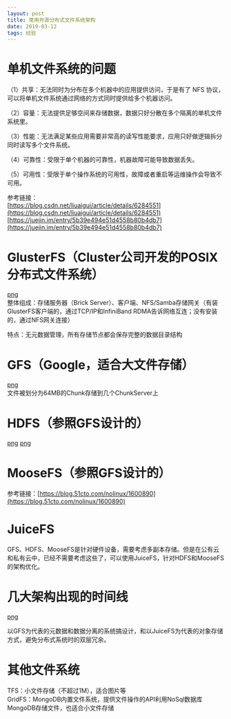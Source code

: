 ```yaml
---
layout: post
title: 常用开源分布式文件系统架构
date: 2019-03-12
tags: 经验  
---
```


# 单机文件系统的问题

（1）共享：无法同时为分布在多个机器中的应用提供访问，于是有了 NFS 协议，可以将单机文件系统通过网络的方式同时提供给多个机器访问。  

（2）容量：无法提供足够空间来存储数据，数据只好分散在多个隔离的单机文件系统里。  

（3）性能：无法满足某些应用需要非常高的读写性能要求，应用只好做逻辑拆分同时读写多个文件系统。  

（4）可靠性：受限于单个机器的可靠性，机器故障可能导致数据丢失。  

（5）可用性：受限于单个操作系统的可用性，故障或者重启等运维操作会导致不可用。  

参考链接：  
[https://blog.csdn.net/liuaigui/article/details/6284551](https://blog.csdn.net/liuaigui/article/details/6284551)  
[https://juejin.im/entry/5b39e494e51d4558b80b4db7](https://juejin.im/entry/5b39e494e51d4558b80b4db7)  

# GlusterFS（Cluster公司开发的POSIX分布式文件系统）

[png](/images/post/filesystem/1.png)  
整体组成：存储服务器（Brick Server）、客户端、NFS/Samba存储网关（有装GlusterFS客户端的，通过TCP/IP和InfiniBand RDMA告诉网络互连；没有安装的，通过NFS网关连接）  

特点：无元数据管理，所有存储节点都会保存完整的数据目录结构  

# GFS（Google，适合大文件存储）

[png](/images/post/filesystem/2.png)  
文件被划分为64MB的Chunk存储到几个ChunkServer上  

# HDFS（参照GFS设计的）

[png](/images/post/filesystem/3.png)
[png](/images/post/filesystem/4.png)

# MooseFS（参照GFS设计的）

参考链接：[https://blog.51cto.com/nolinux/1600890](https://blog.51cto.com/nolinux/1600890)

# JuiceFS

GFS、HDFS、MooseFS是针对硬件设备，需要考虑多副本存储。但是在公有云和私有云中，已经不需要考虑这些了，可以使用JuiceFS，针对HDFS和MooseFS的架构优化。  

# 几大架构出现的时间线

[png](/images/post/filesystem/5.png)

以GFS为代表的元数据和数据分离的系统搞设计，和以JuiceFS为代表的对象存储方式，避免分布式系统时的双层冗余。  

# 其他文件系统

TFS：小文件存储（不超过1M），适合图片等  
GridFS：MongoDB内置文件系统，提供文件操作的API利用NoSql数据库MongoDB存储文件，也适合小文件存储  
